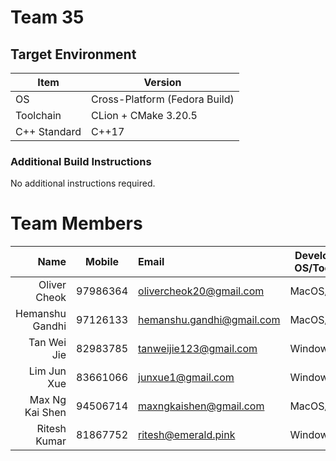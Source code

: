 # Team 35

## Target Environment

Item | Version
-|-
OS | Cross-Platform (Fedora Build)
Toolchain | CLion + CMake 3.20.5
C++ Standard | C++17

### Additional Build Instructions

No additional instructions required.

# Team Members

Name | Mobile | Email | Development OS/Toolchain
-:|:-:|:-|-|
Oliver Cheok | 97986364 | olivercheok20@gmail.com | MacOS/CLion
Hemanshu Gandhi | 97126133 | hemanshu.gandhi@gmail.com | MacOS/CLion
Tan Wei Jie | 82983785 | tanweijie123@gmail.com | Windows/CLion
Lim Jun Xue | 83661066 | junxue1@gmail.com | Windows/CLion
Max Ng Kai Shen | 94506714 | maxngkaishen@gmail.com | MacOS/CLion
Ritesh Kumar | 81867752 | ritesh@emerald.pink | Windows/CLion
